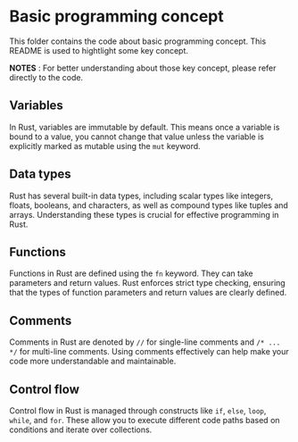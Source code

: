 # Basic programming concept

This folder contains the code about basic programming concept. This README is used to hightlight some key concept.

**NOTES** : For better understanding about those key concept, please refer directly to the code.

## Variables

In Rust, variables are immutable by default. This means once a variable is bound to a value, you cannot change that value unless the variable is explicitly marked as mutable using the `mut` keyword.

## Data types

Rust has several built-in data types, including scalar types like integers, floats, booleans, and characters, as well as compound types like tuples and arrays. Understanding these types is crucial for effective programming in Rust.

## Functions

Functions in Rust are defined using the `fn` keyword. They can take parameters and return values. Rust enforces strict type checking, ensuring that the types of function parameters and return values are clearly defined.

## Comments

Comments in Rust are denoted by `//` for single-line comments and `/* ... */` for multi-line comments. Using comments effectively can help make your code more understandable and maintainable.

## Control flow

Control flow in Rust is managed through constructs like `if`, `else`, `loop`, `while`, and `for`. These allow you to execute different code paths based on conditions and iterate over collections.
